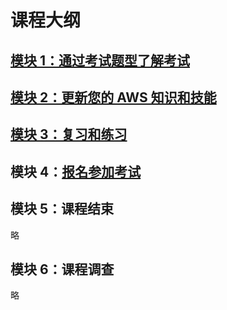 # 课程大纲
## [模块 1：通过考试题型了解考试](./AIF-C01_ExamPrepStandardCourse001.md)

## [模块 2：更新您的 AWS 知识和技能](./AIF-C01_ExamPrepStandardCourse002.md)

## [模块 3：复习和练习](./AIF-C01_ExamPrepStandardCourse003.md)

## 模块 4：[报名参加考试](https://aws.amazon.com/cn/certification/certification-prep/testing/?ch=tile&tile=getstarted)

## 模块 5：课程结束
略

## 模块 6：课程调查
略